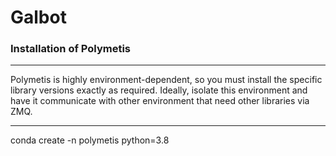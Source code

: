 # Galbot

### Installation of Polymetis ###
*** 
Polymetis is highly environment-dependent, so you must install the specific library versions exactly as required.
Ideally, isolate this environment and have it communicate with other environment that need other libraries via ZMQ.
***
conda create -n polymetis python=3.8  
